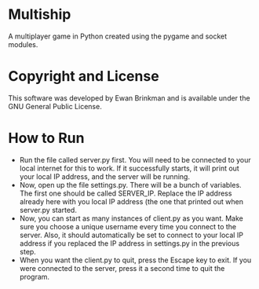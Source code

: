 # Multiship
A multiplayer game in Python created using the pygame and socket modules.

# Copyright and License
This software was developed by Ewan Brinkman and is available under the GNU General Public License.

# How to Run
- Run the file called server.py first. You will need to be connected to your local internet for this to work. If it successfully starts, it will print out your local IP address, and the server will be running.
- Now, open up the file settings.py. There will be a bunch of variables. The first one should be called SERVER_IP. Replace the IP address already here with you local IP address (the one that printed out when server.py started.
- Now, you can start as many instances of client.py as you want. Make sure you choose a unique username every time you connect to the server. Also, it should automatically be set to connect to your local IP address if you replaced the IP address in settings.py in the previous step.
- When you want the client.py to quit, press the Escape key to exit. If you were connected to the server, press it a second time to quit the program.
